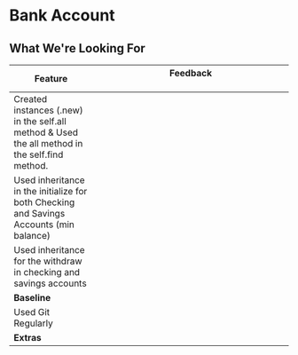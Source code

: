 # Bank Account
## What We're Looking For

|  Feature 	|   Feedback	&nbsp;&nbsp;&nbsp;&nbsp;&nbsp;&nbsp;&nbsp;&nbsp;&nbsp;&nbsp;&nbsp;&nbsp;&nbsp;&nbsp;&nbsp;&nbsp;&nbsp;&nbsp;&nbsp;&nbsp;&nbsp;&nbsp;&nbsp;&nbsp;&nbsp;&nbsp;&nbsp;&nbsp;&nbsp;&nbsp;&nbsp;&nbsp;&nbsp;&nbsp;&nbsp;&nbsp;&nbsp;&nbsp;&nbsp;&nbsp;&nbsp;&nbsp;&nbsp;&nbsp;&nbsp;&nbsp;&nbsp;&nbsp;&nbsp;&nbsp;&nbsp;&nbsp;&nbsp;&nbsp;&nbsp;&nbsp;&nbsp;&nbsp;&nbsp;&nbsp;&nbsp;&nbsp;&nbsp;&nbsp;&nbsp;&nbsp;&nbsp;&nbsp;&nbsp;&nbsp;&nbsp;&nbsp;&nbsp;&nbsp;&nbsp;&nbsp;&nbsp;|
|---	|---	|
|   Created instances (.new) in the self.all method & Used the all method in the self.find method.	|   	|
|   Used inheritance in the initialize for both Checking and Savings Accounts (min balance)	|   	|
|   Used inheritance for the withdraw in checking and savings accounts |
|  **Baseline** |   |
|   Used Git Regularly	|   	|
|   **Extras**	|   	|
